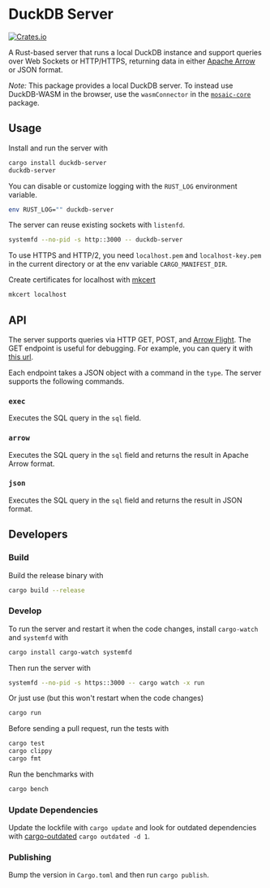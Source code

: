 # DuckDB Server

[![Crates.io](https://img.shields.io/crates/v/duckdb-server.svg)](https://crates.io/crates/duckdb-server)

A Rust-based server that runs a local DuckDB instance and support queries over Web Sockets or HTTP/HTTPS, returning data in either [Apache Arrow](https://arrow.apache.org/) or JSON format.

_Note:_ This package provides a local DuckDB server. To instead use DuckDB-WASM in the browser, use the `wasmConnector` in the [`mosaic-core`](https://github.com/uwdata/mosaic/tree/main/packages/mosaic-core) package.

## Usage

Install and run the server with

```sh
cargo install duckdb-server
duckdb-server
```

You can disable or customize logging with the `RUST_LOG` environment variable.

```sh
env RUST_LOG="" duckdb-server
```

The server can reuse existing sockets with `listenfd`.

```sh
systemfd --no-pid -s http::3000 -- duckdb-server
```

To use HTTPS and HTTP/2, you need `localhost.pem` and `localhost-key.pem` in the current directory or at the env variable `CARGO_MANIFEST_DIR`.

Create certificates for localhost with [mkcert](https://github.com/FiloSottile/mkcert)

```sh
mkcert localhost
```

## API

The server supports queries via HTTP GET, POST, and [Arrow Flight](https://arrow.apache.org/docs/format/Flight.html). The GET endpoint is useful for debugging. For example, you can query it with [this url](<http://localhost:3000/?query={"sql":"select 1","type":"json"}>).

Each endpoint takes a JSON object with a command in the `type`. The server supports the following commands.

### `exec`

Executes the SQL query in the `sql` field.

### `arrow`

Executes the SQL query in the `sql` field and returns the result in Apache Arrow format.

### `json`

Executes the SQL query in the `sql` field and returns the result in JSON format.

## Developers

### Build

Build the release binary with

```sh
cargo build --release
```

### Develop

To run the server and restart it when the code changes, install `cargo-watch` and `systemfd` with

```sh
cargo install cargo-watch systemfd
```

Then run the server with

```sh
systemfd --no-pid -s https::3000 -- cargo watch -x run
```

Or just use (but this won't restart when the code changes)

```sh
cargo run
```

Before sending a pull request, run the tests with

```sh
cargo test
cargo clippy
cargo fmt
```

Run the benchmarks with

```sh
cargo bench
```

### Update Dependencies

Update the lockfile with `cargo update` and look for outdated dependencies with [cargo-outdated](https://github.com/kbknapp/cargo-outdated) `cargo outdated -d 1`.

### Publishing

Bump the version in `Cargo.toml` and then run `cargo publish`.
